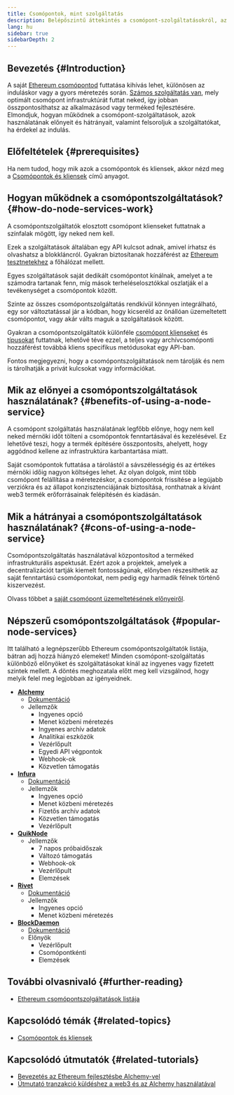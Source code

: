 ```yaml
---
title: Csomópontok, mint szolgáltatás
description: Belépőszintű áttekintés a csomópont-szolgáltatásokról, az előnyökről és hátrányokról, valamint a népszerű szolgáltatókról.
lang: hu
sidebar: true
sidebarDepth: 2
---
```


## Bevezetés {#Introduction}

A saját [Ethereum csomópontod](/developers/docs/nodes-and-clients/#what-are-nodes-and-clients) futtatása kihívás lehet, különösen az induláskor vagy a gyors méretezés során. [Számos szolgáltatás van](#popular-node-services), mely optimált csomópont infrastruktúrát futtat neked, így jobban összpontosíthatsz az alkalmazásod vagy terméked fejlesztésére. Elmondjuk, hogyan működnek a csomópont-szolgáltatások, azok használatának előnyeit és hátrányait, valamint felsoroljuk a szolgáltatókat, ha érdekel az indulás.

## Előfeltételek {#prerequisites}

Ha nem tudod, hogy mik azok a csomópontok és kliensek, akkor nézd meg a [Csomópontok és kliensek](/developers/docs/nodes-and-clients/) című anyagot.

## Hogyan működnek a csomópontszolgáltatások? {#how-do-node-services-work}

A csomópontszolgáltatók elosztott csomópont klienseket futtatnak a színfalak mögött, így neked nem kell.

Ezek a szolgáltatások általában egy API kulcsot adnak, amivel írhatsz és olvashatsz a blokkláncról. Gyakran biztosítanak hozzáférést az [Ethereum tesztnetekhez](/developers/docs/networks/#testnets) a főhálózat mellett.

Egyes szolgáltatások saját dedikált csomópontot kínálnak, amelyet a te számodra tartanak fenn, míg mások terheléselosztókkal oszlatják el a tevékenységet a csomópontok között.

Szinte az összes csomópontszolgáltatás rendkívül könnyen integrálható, egy sor változtatással jár a kódban, hogy kicseréld az önállóan üzemeltetett csomópontot, vagy akár válts maguk a szolgáltatások között.

Gyakran a csomópontszolgáltatók különféle [csomópont klienseket](/developers/docs/nodes-and-clients/#clients) és [típusokat](/developers/docs/nodes-and-clients/#node-types) futtatnak, lehetővé téve ezzel, a teljes vagy archívcsomóponti hozzáférést továbbá kliens specifikus metódusokat egy API-ban.

Fontos megjegyezni, hogy a csomópontszolgáltatások nem tárolják és nem is tárolhatják a privát kulcsokat vagy információkat.

## Mik az előnyei a csomópontszolgáltatások használatának? {#benefits-of-using-a-node-service}

A csomópont szolgáltatás használatának legfőbb előnye, hogy nem kell neked mérnöki időt tölteni a csomópontok fenntartásával és kezelésével. Ez lehetővé teszi, hogy a termék építésére összpontosíts, ahelyett, hogy aggódnod kellene az infrastruktúra karbantartása miatt.

Saját csomópontok futtatása a tárolástól a sávszélességig és az értékes mérnöki időig nagyon költséges lehet. Az olyan dolgok, mint több csomópont felállítása a méretezéskor, a csomópontok frissítése a legújabb verziókra és az állapot konzisztenciájának biztosítása, ronthatnak a kívánt web3 termék erőforrásainak felépítésén és kiadásán.

## Mik a hátrányai a csomópontszolgáltatások használatának? {#cons-of-using-a-node-service}

Csomópontszolgáltatás használatával központosítod a terméked infrastrukturális aspektusát. Ezért azok a projektek, amelyek a decentralizációt tartják kiemelt fontosságúnak, előnyben részesíthetik az saját fenntartású csomópontokat, nem pedig egy harmadik félnek történő kiszervezést.

Olvass többet a [saját csomópont üzemeltetésének előnyeiről](/developers/docs/nodes-and-clients/#benefits-to-you).

## Népszerű csomópontszolgáltatások {#popular-node-services}

Itt található a legnépszerűbb Ethereum csomópontszolgáltatók listája, bátran adj hozzá hiányzó elemeket! Minden csomópont-szolgáltatás különböző előnyöket és szolgáltatásokat kínál az ingyenes vagy fizetett szintek mellett. A döntés meghozatala előtt meg kell vizsgálnod, hogy melyik felel meg legjobban az igényeidnek.

- [**Alchemy**](https://alchemyapi.io/)
  - [Dokumentáció](https://docs.alchemyapi.io/)
  - Jellemzők
    - Ingyenes opció
    - Menet közbeni méretezés
    - Ingyenes archív adatok
    - Analitikai eszközök
    - Vezérlőpult
    - Egyedi API végpontok
    - Webhook-ok
    - Közvetlen támogatás
- [**Infura**](https://infura.io/)
  - [Dokumentáció](https://infura.io/docs)
  - Jellemzők
    - Ingyenes opció
    - Menet közbeni méretezés
    - Fizetős archív adatok
    - Közvetlen támogatás
    - Vezérlőpult
- [**QuikNode**](https://www.quiknode.io/)
  - Jellemzők
    - 7 napos próbaidőszak
    - Változó támogatás
    - Webhook-ok
    - Vezérlőpult
    - Elemzések
- [**Rivet**](https://rivet.cloud/)
  - [Dokumentáció](https://rivet.readthedocs.io/en/latest/)
  - Jellemzők
    - Ingyenes opció
    - Menet közbeni méretezés
- [**BlockDaemon**](https://blockdaemon.com/)
  - [Dokumentáció](https://ubiquity.docs.blockdaemon.com/)
  - Előnyök
    - Vezérlőpult
    - Csomópontkénti
    - Elemzések

## További olvasnivaló {#further-reading}

- [Ethereum csomópontszolgáltatások listája](https://ethereumnodes.com/)

## Kapcsolódó témák {#related-topics}

- [Csomópontok és kliensek](/developers/docs/nodes-and-clients/)

## Kapcsolódó útmutatók {#related-tutorials}

- [Bevezetés az Ethereum fejlesztésbe Alchemy-vel](/developers/tutorials/sending-transactions-using-web3-and-alchemy/)
- [Útmutató tranzakció küldéshez a web3 és az Alchemy használatával](/developers/tutorials/getting-started-with-ethereum-development-using-alchemy/)
